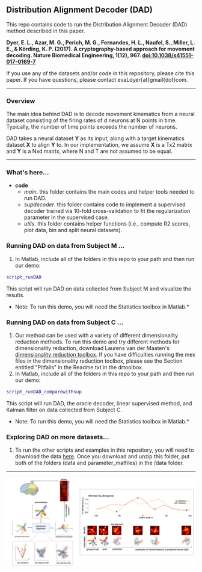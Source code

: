 ## Distribution Alignment Decoder (DAD)
This repo contains code to run the Distribution Alignment Decoder (DAD) method described in this paper.

__Dyer, E. L., Azar, M. G., Perich, M. G., Fernandes, H. L., Naufel, S., Miller, L. E., & Körding, K. P. (2017). A cryptography-based approach for movement decoding. Nature Biomedical Engineering, 1(12), 967. [doi:10.1038/s41551-017-0169-7](http://rdcu.be/Bafy)__

If you use any of the datasets and/or code in this repository, please cite this paper. If you have questions, please contact evaLdyer{at}gmail{dot}com.
___
### Overview
The main idea behind DAD is to decode movement kinematics from a neural dataset consisting of the firing rates of d neurons at N points in time. Typically, the number of time points exceeds the number of neurons.

DAD takes a neural dataset __Y__ as its input, along with a target kinematics dataset __X__ to align __Y__ to. In our implementation, we assume __X__ is a Tx2 matrix and __Y__ is a Nxd matrix, where N and T are not assumed to be equal.
___
### What's here... ###
* __code__
    - _main_. this folder contains the main codes and helper tools needed to run DAD.
    - _supdecoder_. this folder contains code to implement a supervised decoder trained via 10-fold cross-validation to fit the regularization parameter in the supervised case.
    - _utils_. this folder contains helper functions (i.e., compute R2 scores, plot data, bin and split neural datasets).

### Running DAD on data from Subject M ...
1. In Matlab, include all of the folders in this repo to your path and then run our demo:
``` matlab
script_runDAD
```
This script will run DAD on data collected from Subject M and visualize the results.
* Note: To run this demo, you will need the Statistics toolbox in Matlab.* 

### Running DAD on data from Subject C ...
1. Our method can be used with a variety of different dimensionality reduction methods. To run this demo and try different methods for dimensionality reduction, download Laurens van der Maaten's [dimensionality reduction toolbox](https://lvdmaaten.github.io/drtoolbox/code/drtoolbox.tar.gz). If you have difficulties running the mex files in the dimensionality reduction toolbox, please see the Section entitled "Pitfalls" in the Readme.txt in the drtoolbox.
1. In Matlab, include all of the folders in this repo to your path and then run our demo:
``` matlab
script_runDAD_comparewithsup
```
This script will run DAD, the oracle decoder, linear supervised method, and Kalman filter on data collected from Subject C.
* Note: To run this demo, you will need the Statistics toolbox in Matlab.* 

### Exploring DAD on more datasets...
1. To run the other scripts and examples in this repository, you will need to download the data [here](https://www.dropbox.com/s/nrgnte5m34xb18n/DAD-data-10-21-2017.zip?dl=0). Once you download and unzip this folder, put both of the folders (data and parameter_matfiles) in the /data folder.
___

<img width="1100" src="https://github.com/KordingLab/DAD/blob/master/images/MainFig_GitHubSite.jpg" data-action="zoom">


